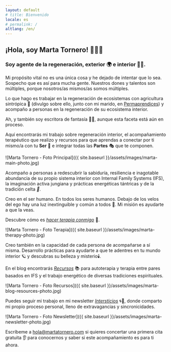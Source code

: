```yaml
---
layout: default
# title: Bienvenido
locale: es
# permalink: /
altlang: /en/
---
```


## ¡Hola, soy Marta Tornero! 🧙‍♀️✨

### Soy agente de la regeneración, exterior 🌍 e interior 🧘‍♀️.

Mi propósito vital no es una única cosa y he dejado de intentar que lo sea. Sospecho que es así para mucha gente. Nuestros dones y talentos son múltiples, porque nosotros/as mismos/as somos múltiples.

Lo que hago es trabajar en la regeneración de ecosistemas con agricultura sintrópica 🌳 (divulgo sobre ello, junto con mi marido, en [Permaprendices](https://www.permaprendices.com)) y acompaño a personas en la regeneración de su ecosistema interior.

Ah, y también soy escritora de fantasía 📖🦄, aunque esta faceta está aún en proceso.

Aquí encontrarás mi trabajo sobre regeneración interior, el acompañamiento terapéutico que realizo y recursos para que aprendas a conectar por ti mismo/a con tu **Ser** 💫 e integrar todas las **Partes** 🎭 que te componen.

<!-- marta-main-photo -->
![Marta Tornero - Foto Principal]({{ site.baseurl }}/assets/images/marta-main-photo.jpg)

Acompaño a personas a redescubrir la sabiduría, resiliencia e inagotable abundancia de su propio sistema interior con Internal Family Systems (IFS), la imaginación activa jungiana y prácticas energéticas tántricas y de la tradición celta *🧭*.

Creo en el ser humano. En todos los seres humanos. Debajo de los velos del ego hay una luz inextinguible y común a todos 🌟. Mi misión es ayudarte a que la veas.

Descubre cómo es [*hacer terapia conmigo*](/enlace-a-pagina-de-terapia/) 💜.
<!-- Nota: He convertido "hacer terapia conmigo" en un enlace. -->
<!-- Cámbialo por el enlace real a tu página de terapia o quita el enlace si prefieres solo el texto. -->

<!-- marta-therapy-photo -->
![Marta Tornero - Foto Terapia]({{ site.baseurl }}/assets/images/marta-therapy-photo.jpg)

Creo también en la capacidad de cada persona de acompañarse a sí misma. Desarrollo prácticas para ayudarte a que te adentres en tu mundo interior 🪐 y descubras su belleza y misterio🕯️.

En el blog encontrarás [*Recursos*](/blog/categorias/recursos/) 📚 para autoterapia y terapia entre pares basados en IFS y el trabajo energético de diversas tradiciones espirituales.
<!-- Nota: He convertido "Recursos" en un enlace. -->
<!-- Cámbialo por el enlace real a tu sección de recursos del blog o quita el enlace. -->

<!-- marta-blog-resources-photo -->
![Marta Tornero - Foto Recursos]({{ site.baseurl }}/assets/images/marta-blog-resources-photo.jpg)

Puedes seguir mi trabajo en mi newsletter [*Intersticios*](/enlace-a-newsletter/) 🌀🔮, donde comparto mi propio proceso personal, lleno de extravagancias y sincronicidades.
<!-- Nota: He convertido "Intersticios" en un enlace. -->
<!-- Cámbialo por el enlace real a tu página de suscripción a la newsletter o quita el enlace. -->

<!-- marta-newsletter-photo -->
![Marta Tornero - Foto Newsletter]({{ site.baseurl }}/assets/images/marta-newsletter-photo.jpg)


Escríbeme a [hola@martatornero.com](mailto:hola@martatornero.com) si quieres concertar una primera cita gratuita 👂 para conocernos y saber si este acompañamiento es para ti ahora.
